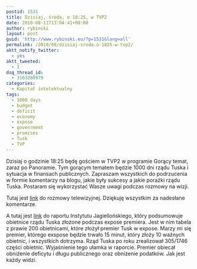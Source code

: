 ```yaml
---
postid: 1531
title: Dzisiaj, środa, o 18:25, w TVP2
date: 2010-08-11T13:04:41+00:00
author: rybinski
layout: post
guid: 'http://www.rybinski.eu/?p=1531&lang=all'
permalink: /2010/08/dzisiaj-sroda-o-1825-w-tvp2/
aktt_notify_twitter:
  - yes
aktt_tweeted:
  - 1
dsq_thread_id:
  - 3163280979
categories:
  - Kapitał intelektualny
tags:
  - 1000 days
  - budget
  - deficit
  - economy
  - expose
  - govenrment
  - promises
  - Tusk
  - TVP
---
```

Dzisiaj o godzinie 18:25 będę gościem w TVP2 w programie Gorący temat, zaraz po Panoramie. Tym gorącym tematem będzie 1000 dni rządu Tuska i sytuacja w finansach publicznych. Zapraszam wszystkich do podrzucenia w formie komentarzy na blogu, jakie były sukcesy a jakie porażki rządu Tuska. Postaram się wykorzystać Wasze uwagi podczas rozmowy na wizji.

Tutaj jest [link](http://www.tvp.pl/publicystyka/polityka/goracy-temat/wideo/11082010-1825/2206857) do rozmowy telewizyjnej. Dziękuję wszystkim za nadesłane komentarze.

A tutaj jest [link](http://resources.rybinski.eu/resources/viewResource:6cadefde-a59f-11df-8941-001b24eff4d8) do raportu Instytutu Jagiellońskiego, który podsumowuje obietnice rządu Tuska złożone podczas expose premiera. Jest w nim tabela z prawie 200 obietnicami, które złożył premier Tusk w expose. Marzy mi się premier, którego exspose będzie trwało 15 minut, który złoży 10 ważnych obietnic, i wszystkich dotrzyma. Rząd Tuska po roku zrealizował 305/1746 części obietnic. Wyjaśnienie tego ułamka w raporcie. Premier obiecał obniżenie deficytu i długu publicznego oraz obniżenie podatków. Jak jest każdy widzi.
